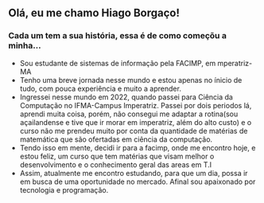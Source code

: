 ## Olá, eu me chamo Hiago Borgaço!
### Cada um tem a sua história, essa é de como começõu a minha...
- Sou estudante de sistemas de informação pela FACIMP, em mperatriz-MA
- Tenho uma breve jornada nesse mundo e estou apenas no ínicio de tudo, com pouca experiência e muito a aprender.
- Ingressei nesse mundo em 2022, quando passei para Ciência da Computação no IFMA-Campus Imperatriz. Passei por dois periodos lá, aprendi muita coisa, porém, não consegui me adaptar a rotina(sou açailandense e tive que ir morar em imperatriz, além do alto custo) e o curso não me prendeu muito por conta da quantidade de matérias de matemática que são ofertadas em ciência da computação.
- Tendo isso em mente, decidi ir para a facimp, onde me encontro hoje, e estou feliz, um curso que tem matérias que visam melhor o desenvolvimento e o conhecimento geral das areas em T.I
- Assim, atualmente me encontro estudando, para que um dia, possa ir em busca de uma oportunidade no mercado. Afinal sou apaixonado por tecnologia e programação.

